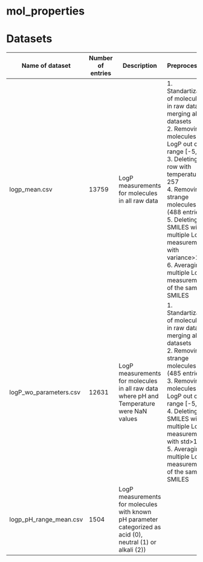 # mol_properties

# Datasets

|Name of dataset|Number of entries|Description|Preprocessing|
|---|---|---|---|
|logp_mean.csv|13759|LogP measurements for molecules in all raw data|1. Standartization of molecules in raw data, merging all datasets<br/> 2. Removing molecules with LogP  out of range [-5, 10] <br/> 3. Deleting 1 row with temperature = 257<br/> 4. Removing strange molecules (488 entries) <br/> 5. Deleting 18 SMILES with multiple LogP measurements with variance>1 <br/> 6. Averaging multiple LogP measurements of the same SMILES|
|logP_wo_parameters.csv|12631|LogP measurements for molecules in all raw data where pH and Temperature were NaN values|1. Standartization of molecules in raw data, merging all datasets<br/> 2. Removing strange molecules (485 entries) <br/> 3. Removing molecules with LogP  out of range [-5, 10] <br/> 4. Deleting 2 SMILES with multiple LogP measurements with std>1 <br/> 5. Averaging multiple LogP measurements of the same SMILES|
|logp_pH_range_mean.csv|1504|LogP measurements for molecules with known pH parameter categorized as acid (0), neutral (1) or alkali (2))||
